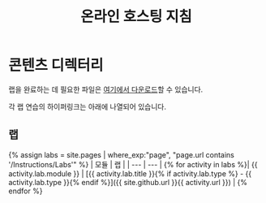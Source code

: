 ﻿---
title: 온라인 호스팅 지침
permalink: index.html
layout: home
---

# 콘텐츠 디렉터리

랩을 완료하는 데 필요한 파일은 [여기에서 다운로드](https://github.com/MicrosoftLearning/AZ-304-Microsoft-Azure-Architect-Design/archive/master.zip)할 수 있습니다.

각 랩 연습의 하이퍼링크는 아래에 나열되어 있습니다.

## 랩

{% assign labs = site.pages | where_exp:"page", "page.url contains '/Instructions/Labs'" %}
| 모듈 | 랩 |
| --- | --- | 
{% for activity in labs  %}| {{ activity.lab.module }} | [{{ activity.lab.title }}{% if activity.lab.type %} - {{ activity.lab.type }}{% endif %}]({{ site.github.url }}{{ activity.url }}) |
{% endfor %}

